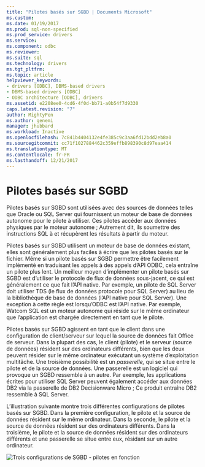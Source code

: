```yaml
---
title: "Pilotes basés sur SGBD | Documents Microsoft"
ms.custom: 
ms.date: 01/19/2017
ms.prod: sql-non-specified
ms.prod_service: drivers
ms.service: 
ms.component: odbc
ms.reviewer: 
ms.suite: sql
ms.technology: drivers
ms.tgt_pltfrm: 
ms.topic: article
helpviewer_keywords:
- drivers [ODBC], DBMS-based drivers
- DBMS-based drivers [ODBC]
- ODBC architecture [ODBC], drivers
ms.assetid: e2208ee0-4cd6-4f0d-bb71-a0b54f7d9330
caps.latest.revision: "7"
author: MightyPen
ms.author: genemi
manager: jhubbard
ms.workload: Inactive
ms.openlocfilehash: 7c841b4404132e4fe385c9c3aa6fd12bdd2eb8a0
ms.sourcegitcommit: cc71f1027884462c359effb898390c8d97eaa414
ms.translationtype: MT
ms.contentlocale: fr-FR
ms.lasthandoff: 12/21/2017
---
```

# <a name="dbms-based-drivers"></a>Pilotes basés sur SGBD
Pilotes basés sur SGBD sont utilisées avec des sources de données telles que Oracle ou SQL Server qui fournissent un moteur de base de données autonome pour le pilote à utiliser. Ces pilotes accéder aux données physiques par le moteur autonome ; Autrement dit, ils soumettre des instructions SQL à et récupèrent les résultats à partir du moteur.  
  
 Pilotes basés sur SGBD utilisent un moteur de base de données existant, elles sont généralement plus faciles à écrire que les pilotes basés sur le fichier. Même si un pilote basés sur SGBD permettre être facilement implémenté en traduisant les appels à des appels d’API ODBC, cela entraîne un pilote plus lent. Un meilleur moyen d’implémenter un pilote basés sur SGBD est d’utiliser le protocole de flux de données sous-jacent, ce qui est généralement ce que fait l’API native. Par exemple, un pilote de SQL Server doit utiliser TDS (le flux de données protocole pour SQL Server) au lieu de la bibliothèque de base de données (l’API native pour SQL Server). Une exception à cette règle est lorsqu’ODBC est l’API native. Par exemple, Watcom SQL est un moteur autonome qui réside sur le même ordinateur que l’application est chargée directement en tant que le pilote.  
  
 Pilotes basés sur SGBD agissent en tant que le client dans une configuration de client/serveur sur lequel la source de données fait Office de serveur. Dans la plupart des cas, le client (pilote) et le serveur (source de données) résident sur des ordinateurs différents, bien que les deux peuvent résider sur le même ordinateur exécutant un système d’exploitation multitâche. Une troisième possibilité est un *passerelle,* qui se situe entre le pilote et de la source de données. Une passerelle est un logiciel qui provoque un SGBD ressemble à un autre. Par exemple, les applications écrites pour utiliser SQL Server peuvent également accéder aux données DB2 via la passerelle de DB2 Decisionware Micro ; Ce produit entraîne DB2 ressemble à SQL Server.  
  
 L’illustration suivante montre trois différentes configurations de pilotes basés sur SGBD. Dans la première configuration, le pilote et la source de données résident sur le même ordinateur. Dans la seconde, le pilote et la source de données résident sur des ordinateurs différents. Dans la troisième, le pilote et la source de données résident sur des ordinateurs différents et une passerelle se situe entre eux, résidant sur un autre ordinateur.  
  
 ![Trois configurations de SGBD &#45; pilotes en fonction](../../odbc/reference/media/pr07.gif "pr07")
